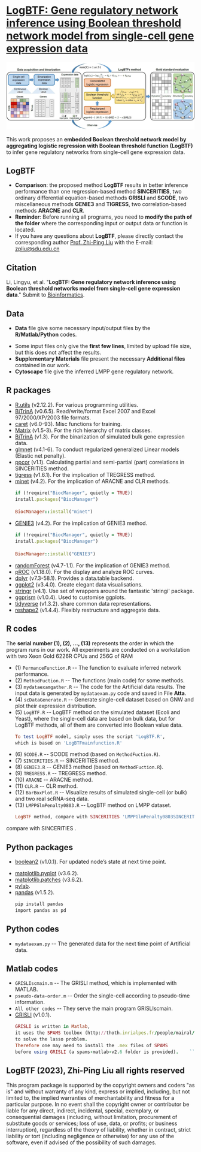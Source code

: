 # [LogBTF: Gene regulatory network inference using Boolean threshold network model from single-cell gene expression data](https://github.com/zpliulab/logBTF)

![Screenshot](Data/framework.jpg)

This work proposes an **embedded Boolean threshold network model by aggregating logistic regression with Boolean threshold function (LogBTF)** to infer gene regulatory networks from single-cell gene expression data. 


## LogBTF
<!--START_SECTION:news-->
<!--* **LogBTF**: A **embedded Boolean threshold network model (LogBTF)** is proposed to infer **gene regulatory networks (GRNs)**. -->
* **Comparison**: the proposed method **LogBTF** results in better inference performance than one regression-based method **SINCERITIES**, two ordinary differential equation-based methods **GRISLI** and **SCODE**, two miscellaneous methods **GENIE3** and **TIGRESS**, two correlation-based methods **ARACNE** and **CLR**.
* **Reminder**: Before running all programs, you need to **modify the path of the folder** where the corresponding input or output data or function is located.
* If you have any questions about **LogBTF**, please directly contact the corresponding author [Prof. Zhi-Ping Liu](https://scholar.google.com/citations?user=zkBXb_kAAAAJ&hl=zh-CN&oi=ao) with the E-mail: zpliu@sdu.edu.cn
<!--END_SECTION:news-->


## Citation
Li, Lingyu, et al. "**LogBTF: Gene regulatory network inference using Boolean threshold networks model from single-cell gene expression data**." Submit to [Bioinformatics](https://academic.oup.com/bioinformatics). 


## Data
<!--START_SECTION:news-->
* **Data** file give some necessary input/output files by the **R/Matlab/Python** codes. 
<!--* The subfile **DREAM3_RealData2** is the Matsumoto RNA-seq data, and the subfile **DREAM3_RealData16** is the Specific hHEP scRNA-seq data.-->
* Some input files only give the **first few lines**, limited by upload file size, but this does not affect the results.
* **Supplementary Materials** file present the necessary **Additional files** contained in our work.
* **Cytoscape** file give the inferred LMPP gene regulatory network. 
<!--END_SECTION:news-->

## R packages
* [R.utils](https://cran.r-project.org/web/packages/R.utils/index.html) (v2.12.2). For various programming utilities.
* [BiTrinA](https://cran.r-project.org/web/packages/xlsx/index.html) (v0.6.5). Read/write/format Excel 2007 and Excel 97/2000/XP/2003 file formats.
* [caret](https://cran.r-project.org/web/packages/caret/index.html) (v6.0-93). Misc functions for training.
* [Matrix](https://cran.r-project.org/web/packages/Matrix/index.html) (v1.5-3). For the rich hierarchy of matrix classes.
* [BiTrinA](https://cran.r-project.org/web/packages/BiTrinA/index.html) (v1.3). For the binarization of simulated bulk gene expression data.
* [glmnet](https://cran.r-project.org/web/packages/glmnet/index.html) (v4.1-6). To conduct regularized generalized Linear models (Elastic net penalty).
* [ppcor](https://cran.r-project.org/web/packages/ppcor/index.html) (v1.1). Calculating partial and semi-partial (part) correlations in SINCERITIES method.
* [tigress](https://cran.r-project.org/web/packages/tigris/index.html) (v1.6.1). For the implication of TREGRESS method.
* [minet](http://www.bioconductor.org/packages/release/bioc/html/minet.html) (v4.2). For the implication of ARACNE and CLR methods.
    ```ruby
    if (!require("BiocManager", quietly = TRUE))
    install.packages("BiocManager")

    BiocManager::install("minet")
    ```
* [GENIE3](https://bioconductor.org/packages/release/bioc/html/GENIE3.html) (v4.2). For the implication of GENIE3 method.
    ```ruby
    if (!require("BiocManager", quietly = TRUE))
    install.packages("BiocManager")

    BiocManager::install("GENIE3")
    ```
* [randomForest](https://CRAN.R-project.org/package=randomForest) (v4.7-1.1). For the implication of GENIE3 method.
* [pROC](https://cran.r-project.org/web/packages/randomForest/index.html) (v1.18.0). For the display and analyze ROC curves.
* [dplyr](https://cran.r-project.org/web/packages/dtplyr/index.html) (v7.3-58.1). Provides a data.table backend.
* [ggplot2](https://cran.r-project.org/web/packages/ggplot2/index.html) (v3.4.0). Create elegant data visualisations.
* [stringr](https://cran.r-project.org/web/packages/stringr/index.html) (v4.1). Use set of wrappers around the fantastic 'stringi' package.
* [ggprism](https://cran.rstudio.com/web/packages/ggprism/index.html) (v1.0.4). Used to customise ggplots.
* [tidyverse](https://cran.r-project.org/web/packages/tidyverse/index.html) (v1.3.2). share common data representations.
* [reshape2](https://cran.r-project.org/web/packages/reshape2/index.html) (v1.4.4). Flexibly restructure and aggregate data.

## R codes
The **serial number (1), (2), ..., (13)** represents the order in which the program runs in our work. All experiments are conducted on a workstation with two Xeon Gold 6226R CPUs and 256G of RAM

<!--START_SECTION:news-->
* (1) ``PermanceFunction.R``  --  The function to evaluate inferred network performance.
* (2) ``MethodFuction.R``  --  The functions (main code) for some methods.
* (3) ``mydataexamgather.R``  --  The code for the Artificial data results. The input data is generated by ``mydataexam.py`` code and saved in File **Atta**.
* (4) ``scDataGenerate.R``  --  Generate single-cell dataset based on GNW and plot their expression distribution.
* (5) ``LogBTF.R``  --  LogBTF method on the simulated dataset (Ecoli and Yeast), where the single-cell data are based on bulk data, but for LogBTF methods, all of them are converted into Boolean value data.
    ```ruby
    To test LogBTF model, simply uses the script 'LogBTF.R', 
    which is based on 'LogBTFmainfunction.R'
    ```
* (6) ``SCODE.R``  --  SCODE method (based on ``MethodFuction.R``). 
* (7) ``SINCERITIES.R``  --  SINCERITIES method.
* (8) ``GENIE3.R``  --  GENIE3 method (based on ``MethodFuction.R``).
* (9) ``TREGRESS.R``  --  TREGRESS method.
* (10) ``ARACNE``  --  ARACNE method.
* (11) ``CLR.R``  --  CLR method.
* (12) ``BarBoxPlot.R`` -- Visualize results of simulated single-cell (or bulk) and two real scRNA-seq data.
* (13) ``LMPPGlmPenalty0803.R``  --  LogBTF method on LMPP dataset.
    ```ruby
    LogBTF method, compare with SINCERITIES 'LMPPGlmPenalty0803SINCERITIES.R'
    ```
 compare with SINCERITIES .
<!--END_SECTION:news-->


## Python packages
* [boolean2](https://github.com/janlelis/boolean2) (v1.0.1). For updated node’s state at next time point.


<!--## boolean2 Setup-->
<!--Add to your `Gemfile`:-->
<!---->
<!--```ruby-->
<!--gem 'boolean2'-->
<!--```-->
<!---->
<!--## boolean2 Usage-->
<!--```ruby-->
<!--true.is_a? Boolean2 #=> true-->
<!--false.is_a? Boolean2 #=> true-->
<!--nil.is_a? Boolean2 #=> false-->
<!--Object.new.is_a? Boolean2 #=> false-->
<!---->
<!--true.to_boolean2 #=> true-->
<!--false.to_boolean2 #=> false-->
<!--nil.to_boolean2 #=> false-->
<!--Object.new.to_boolean2 #=> true-->
<!---->
<!--Boolean2.new(true) #=> true-->
<!--Boolean2.new(false) #=> false-->
<!--Boolean2.new(nil) #=> false-->
<!--Boolean2.new(Object.new) #=> true-->
<!--```-->
<!---->
* [matplotlib.pyplot]( https://matplotlib.org/stable/tutorials/introductory/pyplot.html) (v3.6.2). 
* [matplotlib.patches]( https://matplotlib.org/stable/api/patches_api.html) (v3.6.2). 
* [pylab](https://www.javatpoint.com/python-pylab-module). 
* [pandas](https://www.datacamp.com/tutorial/pandas) (v1.5.2).
    ```ruby
    pip install pandas
    import pandas as pd
    ```
## Python codes
<!--START_SECTION:news-->
* ``mydataexam.py`` -- The generated data for the next time point of Artificial data.
<!--END_SECTION:news-->


## Matlab codes
<!--START_SECTION:news-->
* ``GRISLIscmain.m``  --  The GRISLI method, which is implemented with MATLAB. 
* ``pseudo-data-order.m``  --  Order the single-cell according to pseudo-time information.
* ``All other codes``  --  They serve the main program GRISLIscmain. 
* [GRISLI](https://github.com/PCAubin/GRISLI) (v1.0.1). 
    ```ruby
    GRISLI is written in Matlab, 
    it uses the SPAMS toolbox (http://thoth.inrialpes.fr/people/mairal/spams/) 
    to solve the lasso problem. 
    Therefore one may need to install the .mex files of SPAMS 
    before using GRISLI (a spams-matlab-v2.6 folder is provided).    ```
<!--END_SECTION:news-->


## LogBTF (2023), Zhi-Ping Liu all rights reserved
This program package is supported by the copyright owners and coders "as is" and without warranty of any kind, express or implied, including, but not limited to, the implied warranties of merchantability and fitness for a particular purpose. In no event shall the copyright owner or contributor be liable for any direct, indirect, incidental, special, exemplary, or consequential damages (including, without limitation, procurement of substitute goods or services; loss of use, data, or profits; or business interruption), regardless of the theory of liability, whether in contract, strict liability or tort (including negligence or otherwise) for any use of the software, even if advised of the possibility of such damages.
